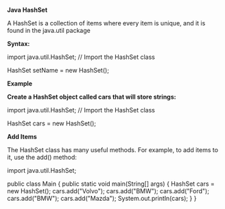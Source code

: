 **Java HashSet**

A HashSet is a collection of items where every item is unique, and it is found in the java.util package

**Syntax:**

import java.util.HashSet; // Import the HashSet class

HashSet<DataType> setName = new HashSet<Type>();

**Example**

**Create a HashSet object called cars that will store strings:**

import java.util.HashSet; // Import the HashSet class

HashSet<String> cars = new HashSet<String>();

**Add Items**

The HashSet class has many useful methods. For example, to add items to it, use the add() method:

import java.util.HashSet;

public class Main {
public static void main(String[] args) {
HashSet<String> cars = new HashSet<String>();
cars.add("Volvo");
cars.add("BMW");
cars.add("Ford");
cars.add("BMW");
cars.add("Mazda");
System.out.println(cars);
}
}